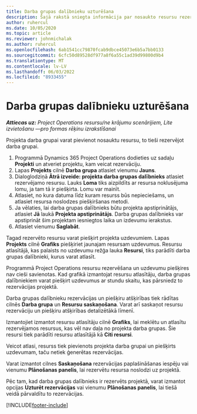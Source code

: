 ```yaml
---
title: Darba grupas dalībnieku uzturēšana
description: Šajā rakstā sniegta informācija par nosaukto resursu rezervēšanu projektu grupām un to piešķiršanu uzdevumiem.
author: ruhercul
ms.date: 10/05/2020
ms.topic: article
ms.reviewer: johnmichalak
ms.author: ruhercul
ms.openlocfilehash: 6ab1541cc79870fcab9dbce45073e6b5a7bb0133
ms.sourcegitcommit: 6cfc50d89528df977a8f6a55c1ad39d99800d9b4
ms.translationtype: MT
ms.contentlocale: lv-LV
ms.lasthandoff: 06/03/2022
ms.locfileid: "8933455"
---
```

# <a name="maintain-team-members"></a>Darba grupas dalībnieku uzturēšana

_**Attiecas uz:** Project Operations resursu/ne krājumu scenārijiem, Lite izvietošanu —pro formas rēķinu izrakstīšanai_

Projekta darba grupai varat pievienot nosauktu resursu, to tieši rezervējot darba grupai.

1. Programmā Dynamics 365 Project Operations dodieties uz sadaļu **Projekti** un atveriet projektu, kam veicat rezervāciju.
2. Lapas **Projekts** cilnē **Darba grupa** atlasiet vienumu **Jauns**. 
3. Dialoglodziņā **Ātrā izveide: projekta darba grupas dalībnieks** atlasiet rezervējamo resursu. Lauks **Loma** tiks aizpildīts ar resursa noklusējuma lomu, ja tam tā ir piešķirta. Lomu var mainīt. 
4. Atlasiet, no kura datuma līdz kuram resurss būs nepieciešams, un atlasiet resursa noslodzes piešķiršanas metodi. 
5. Ja vēlaties, lai darba grupas dalībnieks būtu projekta apstiprinātājs, atlasiet **Jā** laukā **Projekta apstiprinātājs**. Darba grupas dalībnieks var apstiprināt šim projektam iesniegtos laika un izdevumu ierakstus. 
6. Atlasiet vienumu **Saglabāt**.

Tagad rezervēto resursu varat piešķirt projekta uzdevumiem. Lapas **Projekts** cilnē **Grafiks** piešķiriet jaunajam resursam uzdevumus. Resursu atlasītājā, kas palaists no uzdevumu režģa lauka **Resursi**, tiks parādīti darba grupas dalībnieki, kurus varat atlasīt.


Programmā Project Operations resursu rezervēšana un uzdevumu piešķires nav cieši savienotas. Kad grafikā izmantojat resursu atlasītāju, darba grupas dalībniekiem varat piešķirt uzdevumus ar stundu skaitu, kas pārsniedz to rezervācijas projektā.

Darba grupas dalībnieku rezervācijas un piešķiru atšķirības tiek rādītas cilnēs **Darba grupa** un **Resursu saskaņošana**. Varat arī saskaņot resursu rezervāciju un piešķiru atšķirības detalizētākā līmenī.

Izmantojiet izmantot resursu atlasītāju cilnē **Grafiks**, lai meklētu un atlasītu rezervējamos resursus, kas vēl nav daļa no projekta darba grupas. Šie resursi tiek parādīti resursu atlasītājā kā **Citi resursi**.

Veicot atlasi, resurss tiek pievienots projekta darba grupai un piešķirts uzdevumam, taču netiek ģenerētas rezervācijas.

Varat izmantot cilnes **Saskaņošana** rezervācijas paplašināšanas iespēju vai vienumu **Plānošanas panelis**, lai rezervētu resursa noslodzi uz projektā.

Pēc tam, kad darba grupas dalībnieks ir rezervēts projektā, varat izmantot opcijas **Uzturēt rezervācijas** vai vienumu **Plānošanas panelis**, lai tiešā veidā pārvaldītu to rezervācijas.


[!INCLUDE[footer-include](../includes/footer-banner.md)]